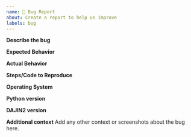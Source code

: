 ```yaml
---
name: 🐛 Bug Report
about: Create a report to help us improve
labels: bug
---
```


**Describe the bug**

**Expected Behavior**

**Actual Behavior**

**Steps/Code to Reproduce**

**Operating System**

**Python version**

**DAJIN2 version**

**Additional context**
Add any other context or screenshots about the bug here.

